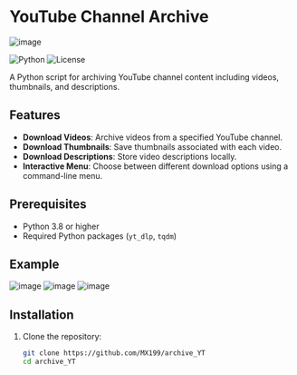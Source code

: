 # YouTube Channel Archive
![image](https://github.com/MX199/archive_YT/assets/67452715/343f9954-a828-4624-8eeb-b64d5880195f)

![Python](https://img.shields.io/badge/python-v3.8+-blue.svg)
![License](https://img.shields.io/badge/license-MIT-blue.svg)

A Python script for archiving YouTube channel content including videos, thumbnails, and descriptions.

## Features

- **Download Videos**: Archive videos from a specified YouTube channel.
- **Download Thumbnails**: Save thumbnails associated with each video.
- **Download Descriptions**: Store video descriptions locally.
- **Interactive Menu**: Choose between different download options using a command-line menu.

## Prerequisites

- Python 3.8 or higher
- Required Python packages (`yt_dlp`, `tqdm`)

## Example
![image](https://github.com/MX199/archive_YT/assets/67452715/33efb6eb-d9cf-461c-a837-abb4792c6c00)
![image](https://github.com/MX199/archive_YT/assets/67452715/9699cf19-cdd5-40d2-aa39-dbaa4121e0f3)
![image](https://github.com/MX199/archive_YT/assets/67452715/968a1c79-5cdb-4ed8-a428-74a0307d2a55)



## Installation

1. Clone the repository:
   ```bash
   git clone https://github.com/MX199/archive_YT
   cd archive_YT
